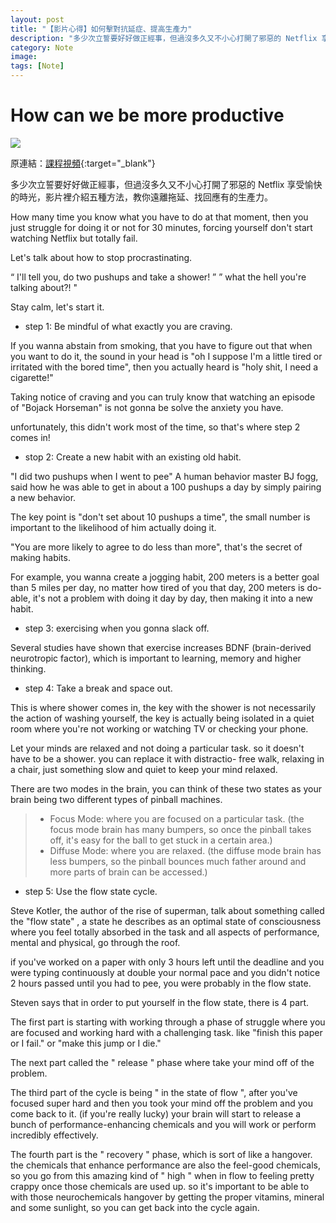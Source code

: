 ```yaml
---
layout: post
title: "【影片心得】如何擊對抗延症、提高生產力"
description: "多少次立誓要好好做正經事，但過沒多久又不小心打開了邪惡的 Netflix 享受愉快的時光，影片裡介紹五種方法，教你遠離拖延、找回應有的生產力。"
category: Note
image: 
tags: [Note]
---
```


# How can we be more productive

[![](http://img.youtube.com/vi/N60bMFqkcpU/0.jpg)](http://www.youtube.com/watch?v=N60bMFqkcpU "How can we be more productive")

原連結：[課程視頻](https://www.youtube.com/watch?v=N60bMFqkcpU){:target="_blank"}

多少次立誓要好好做正經事，但過沒多久又不小心打開了邪惡的 Netflix 享受愉快的時光，影片裡介紹五種方法，教你遠離拖延、找回應有的生產力。

How many time you know what you have to do at that moment, then you just struggle for doing it or not for 30 minutes, forcing yourself don't start watching Netflix but totally fail.

Let's talk about how to stop procrastinating. 

“ I'll tell you, do two pushups and take a shower! ”
” what the hell you're talking about?! "

Stay calm, let's start it.

- step 1: Be mindful of what exactly you are craving.

If you wanna abstain from smoking, that you have to figure out that when you want to do it, the sound in your head is "oh I suppose I'm a little tired or irritated with the bored time", then you actually heard is
"holy shit, I need a cigarette!"

Taking notice of craving and you can truly know that watching an episode of "Bojack Horseman" is not gonna be solve the anxiety you have.

unfortunately, this didn't work most of the time, so that's where step 2 comes in!

- stop 2: Create a new habit with an existing old habit.

"I did two pushups when I went to pee"
A human behavior master BJ fogg, said how he was able to get in about a 100 pushups a day by simply pairing a new behavior.

The key point is "don't set about 10 pushups a time", the small number is important to the likelihood of him actually doing it.
 
"You are more likely to agree to do less than more", that's the secret of making habits.

For example, you wanna create a jogging habit, 200 meters is a better goal than 5 miles per day, no matter how tired of you that day, 200 meters is do-able, it's not a problem with doing it day by day, then making it into a new habit.

- step 3: exercising when you gonna slack off.

Several studies have shown that exercise increases BDNF (brain-derived neurotropic factor), which is important to learning, memory and higher thinking.  
 
- step 4: Take a break and space out.

This is where shower comes in, the key with the shower is not necessarily the action of washing yourself, the key is actually being isolated in a quiet room where you're not working or watching TV or checking your phone.

Let your minds are relaxed and not doing a particular task. so it doesn't have to be a shower. you can replace it with distractio- free walk, relaxing in a chair, just something slow and quiet to keep your mind relaxed. 

There are two modes in the brain, you can think of these two states as your brain being two different types of pinball machines.

> - Focus Mode: where you are focused on a particular task. (the focus mode brain has many bumpers, so once the pinball takes off, it's easy for the ball to get stuck in a certain area.)
> - Diffuse Mode: where you are relaxed. (the diffuse mode brain has less bumpers, so the pinball bounces much father around and more parts of brain can be accessed.)

- step 5: Use the flow state cycle.

Steve Kotler, the author of the rise of superman, talk about something called the "flow state"
, a state he describes as an optimal state of consciousness where you feel totally absorbed in the task and all aspects of performance, mental and physical, go through the roof.

if you've worked on a paper with only 3 hours left until the deadline and you were typing continuously at double your normal pace and you didn't notice 2 hours passed until you had to pee, you were probably in the flow state.

Steven says that in order to put yourself in the flow state, there is 4 part.

The first part is starting with working through a phase of struggle where you are focused and working hard with a challenging task. like "finish this paper or I fail." or "make this jump or I die."

The next part called the " release " phase where take your mind off of the problem.

The third part of the cycle is being " in the state of flow ", after you've focused super hard and then you took your mind off the problem and you come back to it. (if you're really lucky) your brain will start to release a bunch of performance-enhancing chemicals and you will work or perform incredibly effectively.

The fourth part is the " recovery " phase, which is sort of like a hangover. the chemicals that enhance performance are also the feel-good chemicals, so you go from this amazing kind of " high " when in flow to feeling pretty crappy once those chemicals are used up. so it's important to be able to with those neurochemicals hangover by getting the proper vitamins, mineral and some sunlight, so you can get back into the cycle again.
